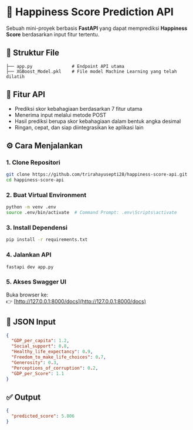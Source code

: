 # 🌟 Happiness Score Prediction API

Sebuah mini-proyek berbasis **FastAPI** yang dapat memprediksi **Happiness Score** berdasarkan input fitur tertentu.

## 📁 Struktur File

```
├── app.py               # Endpoint API utama
├── XGBoost_Model.pkl    # File model Machine Learning yang telah dilatih
```

## 🚀 Fitur API

- Prediksi skor kebahagiaan berdasarkan 7 fitur utama
- Menerima input melalui metode POST
- Hasil prediksi berupa skor kebahagiaan dalam bentuk angka desimal
- Ringan, cepat, dan siap diintegrasikan ke aplikasi lain

## ⚙️ Cara Menjalankan

### 1. Clone Repositori

```bash
git clone https://github.com/trirahayusepti28/happiness-score-api.git
cd happiness-score-api
```

### 2. Buat Virtual Environment

```bash
python -m venv .env
source .env/bin/activate  # Command Prompt: .env\Scripts\activate
```

### 3. Install Dependensi

```bash
pip install -r requirements.txt
```

### 4. Jalankan API

```bash
fastapi dev app.py
```

### 5. Akses Swagger UI

Buka browser ke:  
👉 [http://127.0.0.1:8000/docs](http://127.0.0.1:8000/docs)

## 🧪 JSON Input

```json
{
  "GDP_per_capita": 1.2,
  "Social_support": 0.8,
  "Healthy_life_expectancy": 0.9,
  "Freedom_to_make_life_choices": 0.7,
  "Generosity": 0.3,
  "Perceptions_of_corruption": 0.2,
  "GDP_per_Score": 1.1
}
```

## ✅ Output

```json
{
  "predicted_score": 5.806
}
```
